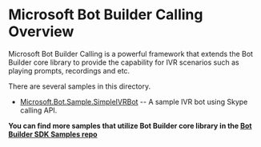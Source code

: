 # Microsoft Bot Builder Calling Overview

Microsoft Bot Builder Calling is a powerful framework that extends the Bot Builder core library to provide the capability for IVR scenarios such as playing prompts, recordings and etc.

There are several samples in this directory.
* [Microsoft.Bot.Sample.SimpleIVRBot](SimpleIVRBot/) -- A sample IVR bot using Skype calling API.

**You can find more samples that utilize Bot Builder core library in the [Bot Builder SDK Samples repo](https://github.com/Microsoft/BotBuilder-Samples/tree/master/CSharp)**
